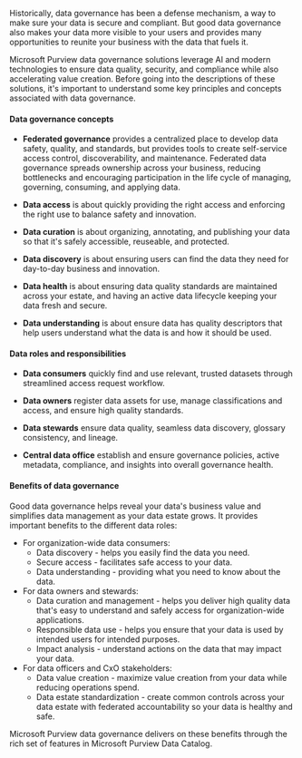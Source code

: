 
Historically, data governance has been a defense mechanism, a way to make sure your data is secure and compliant. But good data governance also makes your data more visible to your users and provides many opportunities to reunite your business with the data that fuels it. 

Microsoft Purview data governance solutions leverage AI and modern technologies to ensure data quality, security, and compliance while also accelerating value creation. Before going into the descriptions of these solutions, it's important to understand some key principles and concepts associated with data governance.

#### Data governance concepts

- **Federated governance** provides a centralized place to develop data safety, quality, and standards, but provides tools to create self-service access control, discoverability, and maintenance. Federated data governance spreads ownership across your business, reducing bottlenecks and encouraging participation in the life cycle of managing, governing, consuming, and applying data.

- **Data access** is about quickly providing the right access and enforcing the right use to balance safety and innovation.

- **Data curation** is about organizing, annotating, and publishing your data so that it's safely accessible, reuseable, and protected.

- **Data discovery** is about ensuring users can find the data they need for day-to-day business and innovation.

- **Data health** is about ensuring data quality standards are maintained across your estate, and having an active data lifecycle keeping your data fresh and secure.

- **Data understanding** is about ensure data has quality descriptors that help users understand what the data is and how it should be used.

#### Data roles and responsibilities

- **Data consumers** quickly find and use relevant, trusted datasets through streamlined access request workflow.

- **Data owners** register data assets for use, manage classifications and access, and ensure high quality standards.

- **Data stewards** ensure data quality, seamless data discovery, glossary consistency, and lineage.

- **Central data office** establish and ensure governance policies, active metadata, compliance, and insights into overall governance health.

#### Benefits of data governance

Good data governance helps reveal your data's business value and simplifies data management as your data estate grows. It provides important benefits to the different data roles:

- For organization-wide data consumers:
  - Data discovery - helps you easily find the data you need.
  - Secure access - facilitates safe access to your data.
  - Data understanding - providing what you need to know about the data.
- For data owners and stewards:
  - Data curation and management - helps you deliver high quality data that's easy to understand and safely access for organization-wide applications.
  - Responsible data use - helps you ensure that your data is used by intended users for intended purposes.
  - Impact analysis - understand actions on the data that may impact your data.
- For data officers and CxO stakeholders:
  - Data value creation - maximize value creation from your data while reducing operations spend.
  - Data estate standardization - create common controls across your data estate with federated accountability so your data is healthy and safe.

Microsoft Purview data governance delivers on these benefits through the rich set of features in Microsoft Purview Data Catalog.